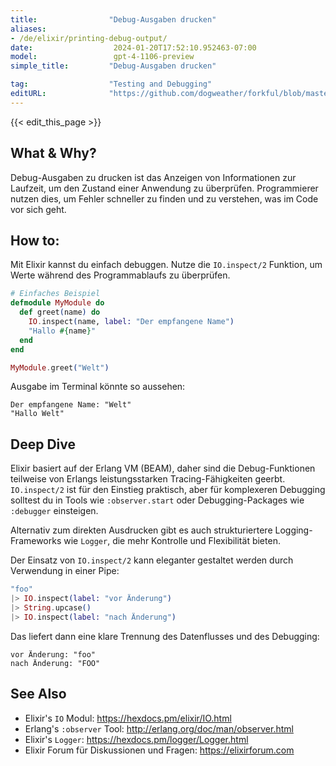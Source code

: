 ```yaml
---
title:                "Debug-Ausgaben drucken"
aliases:
- /de/elixir/printing-debug-output/
date:                  2024-01-20T17:52:10.952463-07:00
model:                 gpt-4-1106-preview
simple_title:         "Debug-Ausgaben drucken"

tag:                  "Testing and Debugging"
editURL:              "https://github.com/dogweather/forkful/blob/master/content/de/elixir/printing-debug-output.md"
---
```


{{< edit_this_page >}}

## What & Why?
Debug-Ausgaben zu drucken ist das Anzeigen von Informationen zur Laufzeit, um den Zustand einer Anwendung zu überprüfen. Programmierer nutzen dies, um Fehler schneller zu finden und zu verstehen, was im Code vor sich geht.

## How to:
Mit Elixir kannst du einfach debuggen. Nutze die `IO.inspect/2` Funktion, um Werte während des Programmablaufs zu überprüfen.

```elixir
# Einfaches Beispiel
defmodule MyModule do
  def greet(name) do
    IO.inspect(name, label: "Der empfangene Name")
    "Hallo #{name}"
  end
end

MyModule.greet("Welt")
```

Ausgabe im Terminal könnte so aussehen:
```
Der empfangene Name: "Welt"
"Hallo Welt"
```

## Deep Dive
Elixir basiert auf der Erlang VM (BEAM), daher sind die Debug-Funktionen teilweise von Erlangs leistungsstarken Tracing-Fähigkeiten geerbt. `IO.inspect/2` ist für den Einstieg praktisch, aber für komplexeren Debugging solltest du in Tools wie `:observer.start` oder Debugging-Packages wie `:debugger` einsteigen.

Alternativ zum direkten Ausdrucken gibt es auch strukturiertere Logging-Frameworks wie `Logger`, die mehr Kontrolle und Flexibilität bieten.

Der Einsatz von `IO.inspect/2` kann eleganter gestaltet werden durch Verwendung in einer Pipe:
```elixir
"foo"
|> IO.inspect(label: "vor Änderung")
|> String.upcase()
|> IO.inspect(label: "nach Änderung")
```

Das liefert dann eine klare Trennung des Datenflusses und des Debugging:

```
vor Änderung: "foo"
nach Änderung: "FOO"
```

## See Also
- Elixir's `IO` Modul: https://hexdocs.pm/elixir/IO.html
- Erlang's `:observer` Tool: http://erlang.org/doc/man/observer.html
- Elixir's `Logger`: https://hexdocs.pm/logger/Logger.html
- Elixir Forum für Diskussionen und Fragen: https://elixirforum.com
